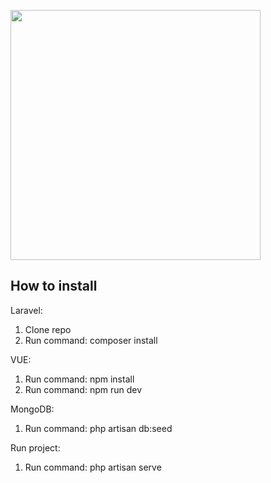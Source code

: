 <a href="https://laravel.com" target="_blank"><img src="https://jenssegers.com/static/media/l4mongo.png" width="400"></a>

## How to install

Laravel:
1) Clone repo
2) Run command: composer install

VUE:
1) Run command: npm install
2) Run command: npm run dev

MongoDB:
1) Run command: php artisan db:seed

Run project:
1) Run command: php artisan serve
